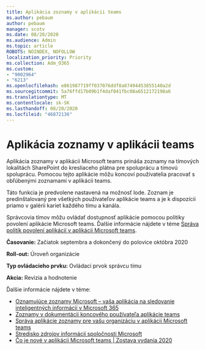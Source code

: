 ```yaml
---
title: Aplikácia zoznamy v aplikácii teams
ms.author: pebaum
author: pebaum
manager: scotv
ms.date: 08/20/2020
ms.audience: Admin
ms.topic: article
ROBOTS: NOINDEX, NOFOLLOW
localization_priority: Priority
ms.collection: Adm_O365
ms.custom:
- "9002964"
- "6213"
ms.openlocfilehash: e861987719ff037076ddf8a87494453855140a2d
ms.sourcegitcommit: 5a76ffd17b09b1f4daf041fbc08a6512172198a6
ms.translationtype: MT
ms.contentlocale: sk-SK
ms.lasthandoff: 08/20/2020
ms.locfileid: "46872136"
---
```

# <a name="lists-app-in-teams"></a>Aplikácia zoznamy v aplikácii teams

Aplikácia zoznamy v aplikácii Microsoft teams prináša zoznamy na tímových lokalitách SharePoint do kresliaceho plátna pre spoluprácu a tímovú spoluprácu. Pomocou tejto aplikácie môžu koncoví používatelia pracovať s obľúbenými zoznamami v aplikácii teams.  

Táto funkcia je predvolene nastavená na možnosť lode. Zoznam je predinštalovaný pre všetkých používateľov aplikácie teams a je k dispozícii priamo v galérii kariet každého tímu a kanála.  

Správcovia tímov môžu ovládať dostupnosť aplikácie pomocou politiky povolení aplikácie Microsoft teams. Ďalšie informácie nájdete v téme [Správa politík povolení aplikácií v aplikácii Microsoft teams](https://docs.microsoft.com/microsoftteams/teams-app-permission-policies).

**Časovanie:** Začiatok septembra a dokončený do polovice októbra 2020  

**Roll-out:** Úroveň organizácie  

**Typ ovládacieho prvku:**  Ovládací prvok správcu tímu  

**Akcia:**  Revízia a hodnotenie

Ďalšie informácie nájdete v téme: 

- [Oznamujúce zoznamy Microsoft – vaša aplikácia na sledovanie inteligentných informácií v Microsoft 365](https://techcommunity.microsoft.com/t5/microsoft-365-blog/announcing-microsoft-lists-your-smart-information-tracking-app/ba-p/1372233)
- [Zoznamy v dokumentácii koncového používateľa aplikácie teams](https://support.microsoft.com/office/get-started-with-lists-in-microsoft-taeams-c971e46b-b36c-491b-9c35-efeddd0297db)
- [Správa aplikácie zoznamy pre vašu organizáciu v aplikácii Microsoft teams](https://docs.microsoft.com/microsoftteams/manage-lists-app)
- [Stredisko zdrojov informácií spoločnosti Microsoft](https://aka.ms/MSLists)
- [Čo je nové v aplikácii Microsoft teams | Zostava vydania 2020](https://techcommunity.microsoft.com/t5/microsoft-teams-blog/what-s-new-in-microsoft-teams-build-edition-2020/ba-p/1394224)